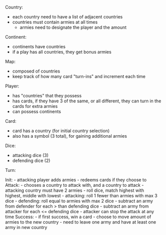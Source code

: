 Country:
- each country need to have a list of adjacent countries
- countries must contain armies at all times
    - armies need to designate the player and the amount

Continent:
- continents have countries
- if a play has all countries, they get bonus armies

Map:
- composed of countries
- keep track of how many card "turn-ins" and increment each time

Player:
- has "countries" that they possess
- has cards, if they have 3 of the same, or all different, they can turn in the cards for extra armies
- can possess continents

Card:
- card has a country (for initial country selection)
- also has a symbol (3 total), for gaining additional armies

Dice:
- attacking dice (3)
- defending dice (2)

Turn:
    
Init:
    - attacking player adds armies
    - redeems cards if they choose to
Attack:
    - chooses a country to attack with, and a country to attack
        - attacking country must have 2 armies
    - roll dice, match highest with highest, middle with lowest
        - attacking: roll 1 fewer than armies with max 3 dice
        - defending: roll equal to armies with max 2 dice
    - subtract an army from defender for each > than defending dice
    - subtract an army from attacker for each <= defending dice
    - attacker can stop the attack at any time
Success:
    - if first success, win a card
    - choose to move amount of armies to the new country
        - need to leave one army and have at least one army in new country